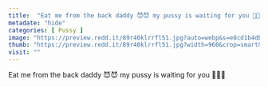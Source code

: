 ```yaml
---
title:  "Eat me from the back daddy 😈😈 my pussy is waiting for you 💋💋😋"
metadate: "hide"
categories: [ Pussy ]
image: "https://preview.redd.it/89r40klrrfl51.jpg?auto=webp&s=e8cd1b4dbc83b7291fb4773f699b5b4b8860105f"
thumb: "https://preview.redd.it/89r40klrrfl51.jpg?width=960&crop=smart&auto=webp&s=0d6b5656f8f61be947946048cbd463a8327ecda6"
visit: ""
---
```

Eat me from the back daddy 😈😈 my pussy is waiting for you 💋💋😋
